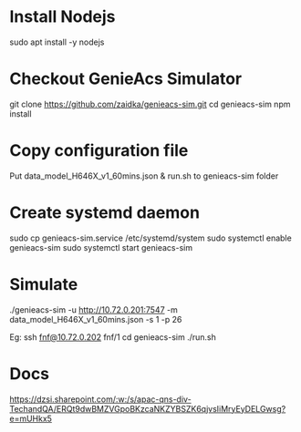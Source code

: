 # Install Nodejs
sudo apt install -y nodejs

# Checkout GenieAcs Simulator
git clone https://github.com/zaidka/genieacs-sim.git
cd genieacs-sim
npm install

# Copy configuration file
Put data_model_H646X_v1_60mins.json & run.sh to genieacs-sim folder

# Create systemd daemon
sudo cp genieacs-sim.service /etc/systemd/system
sudo systemctl enable genieacs-sim
sudo systemctl start genieacs-sim

# Simulate
 ./genieacs-sim -u http://10.72.0.201:7547 -m data_model_H646X_v1_60mins.json -s 1 -p 26
 
 Eg:
 ssh fnf@10.72.0.202
 fnf/1
 cd genieacs-sim
 ./run.sh

# Docs
https://dzsi.sharepoint.com/:w:/s/apac-qns-div-TechandQA/ERQt9dwBMZVGpoBKzcaNKZYBSZK6qjvsIiMryEyDELGwsg?e=mUHkx5
